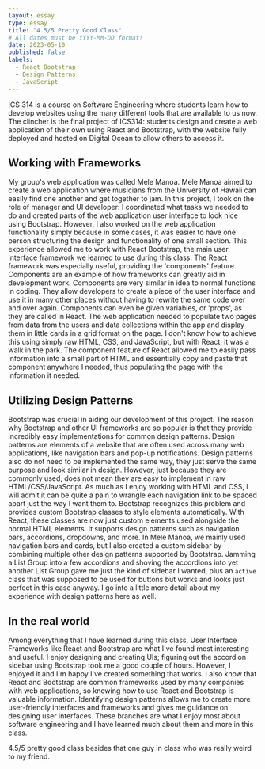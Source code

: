 ```yaml
---
layout: essay
type: essay
title: "4.5/5 Pretty Good Class"
# All dates must be YYYY-MM-DD format!
date: 2023-05-10
published: false
labels:
  - React Bootstrap
  - Design Patterns
  - JavaScript
---
```


ICS 314 is a course on Software Engineering where students learn how to develop websites using the many different tools that are available to us now. The clincher is the final project of ICS314: students design and create a web application of their own using React and Bootstrap, with the website fully deployed and hosted on Digital Ocean to allow others to access it.

## Working with Frameworks
My group's web application was called Mele Manoa. Mele Manoa aimed to create a web application where musicians from the University of Hawaii can easily find one another and get together to jam. In this project, I took on the role of manager and UI developer: I coordinated what tasks we needed to do and created parts of the web application user interface to look nice using Bootstrap. However, I also worked on the web application functionality simply because in some cases, it was easier to have one person structuring the design and functionality of one small section. 
This experience allowed me to work with React Bootstrap, the main user interface framework we learned to use during this class. The React framework was especially useful, providing the 'components' feature. Components are an example of how frameworks can greatly aid in development work. Components are very similar in idea to normal functions in coding. They allow developers to create a piece of the user interface and use it in many other places without having to rewrite the same code over and over again. Components can even be given variables, or 'props', as they are called in React.
The web application needed to populate two pages from data from the users and data collections within the app and display them in little cards in a grid format on the page. I don't know how to achieve this using simply raw HTML, CSS, and JavaScript, but with React, it was a walk in the park. The component feature of React allowed me to easily pass information into a small part of HTML and essentially copy and paste that component anywhere I needed, thus populating the page with the information it needed.

## Utilizing Design Patterns
Bootstrap was crucial in aiding our development of this project. The reason why Bootstrap and other UI frameworks are so popular is that they provide incredibly easy implementations for common design patterns. Design patterns are elements of a website that are often used across many web applications, like navigation bars and pop-up notifications. Design patterns also do not need to be implemented the same way, they just serve the same purpose and look similar in design. However, just because they are commonly used, does not mean they are easy to implement in raw HTML/CSS/JavaScript. As much as I enjoy working with HTML and CSS, I will admit it can be quite a pain to wrangle each navigation link to be spaced apart just the way I want them to. 
Bootstrap recognizes this problem and provides custom Bootstrap classes to style elements automatically. With React, these classes are now just custom elements used alongside the normal HTML elements. It supports design patterns such as navigation bars, accordions, dropdowns, and more. In Mele Manoa, we mainly used navigation bars and cards, but I also created a custom sidebar by combining multiple other design patterns supported by Bootstrap. Jamming a List Group into a few accordions and shoving the accordions into yet another List Group gave me just the kind of sidebar I wanted, plus an `active` class that was supposed to be used for buttons but works and looks just perfect in this case anyway. I go into a little more detail about my experience with design patterns here as well.

## In the real world
Among everything that I have learned during this class, User Interface Frameworks like React and Bootstrap are what I've found most interesting and useful. I enjoy designing and creating UIs; figuring out the accordion sidebar using Bootstrap took me a good couple of hours. However, I enjoyed it and I'm happy I've created something that works. I also know that React and Bootstrap are common frameworks used by many companies with web applications, so knowing how to use React and Bootstrap is valuable information. Identifying design patterns allows me to create more user-friendly interfaces and frameworks and gives me guidance on designing user interfaces. These branches are what I enjoy most about software engineering and I have learned much about them and more in this class.

4.5/5 pretty good class besides that one guy in class who was really weird to my friend.
